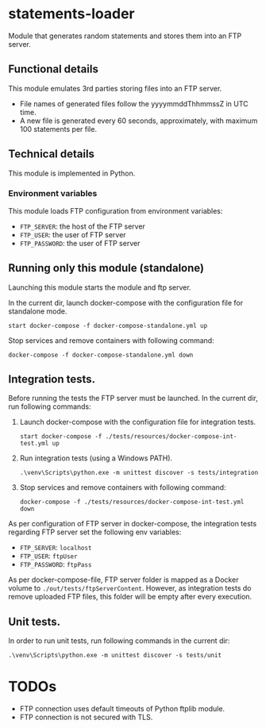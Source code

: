 # statements-loader
Module that generates random statements and stores them into an FTP server.

## Functional details
This module emulates 3rd parties storing files into an FTP server.

* File names of generated files follow the yyyymmddThhmmssZ in UTC time.
* A new file is generated every 60 seconds, approximately, with maximum 100 statements per file.

## Technical details
This module is implemented in Python.

### Environment variables
This module loads FTP configuration from environment variables:
* `FTP_SERVER`: the host of the FTP server
* `FTP_USER`: the user of FTP server
* `FTP_PASSWORD`: the user of FTP server

## Running only this module (standalone)
Launching this module starts the module and ftp server.

In the current dir, launch docker-compose with the configuration file for standalone mode.
```
start docker-compose -f docker-compose-standalone.yml up
```
Stop services and remove containers with following command:
```
docker-compose -f docker-compose-standalone.yml down
```

## Integration tests.
Before running the tests the FTP server must be launched.
In the current dir, run following commands:
1. Launch docker-compose with the configuration file for integration tests.
    ```
    start docker-compose -f ./tests/resources/docker-compose-int-test.yml up
    ```
2. Run integration tests (using a Windows PATH).
    ```
    .\venv\Scripts\python.exe -m unittest discover -s tests/integration
    ```
3. Stop services and remove containers with following command:
    ```
    docker-compose -f ./tests/resources/docker-compose-int-test.yml down
    ```
  
As per configuration of FTP server in docker-compose, the integration tests 
regarding FTP server set the following env variables:
* `FTP_SERVER`: `localhost`
* `FTP_USER`: `ftpUser`
* `FTP_PASSWORD`: `ftpPass`

As per docker-compose-file, FTP server folder is mapped as a Docker volume to `./out/tests/ftpServerContent`. 
However, as integration tests do remove uploaded FTP files, this folder will be empty after every execution.  

## Unit tests.
In order to run unit tests, run following commands in the current dir:
```
.\venv\Scripts\python.exe -m unittest discover -s tests/unit
```
   
# TODOs
* FTP connection uses default timeouts of Python ftplib module.
* FTP connection is not secured with TLS.
